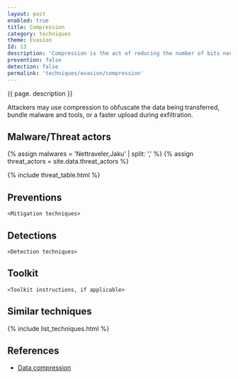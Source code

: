 ```yaml
---
layout: post
enabled: true
title: Compression
category: techniques
theme: Evasion
Id: 13
description: 'Compression is the act of reducing the number of bits needed to represent data.'
prevention: false
detection: false
permalink: 'techniques/evasion/compression'
---
```

{{ page. description }}

Attackers may use compression to obfuscate the data being transferred, bundle malware and tools, or a faster upload during exfiltration.

## Malware/Threat actors

{% assign malwares = 'Nettraveler,Jaku' | split: ',' %}
{% assign threat_actors = site.data.threat_actors %}

{% include threat_table.html %}

## Preventions

`<Mitigation techniques>`

## Detections

`<Detection techniques>`

## Toolkit

`<Toolkit instructions, if applicable>`

## Similar techniques

{% include list_techniques.html %}


## References

* [Data compression](https://searchstorage.techtarget.com/definition/compression)